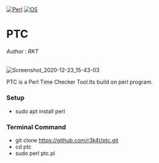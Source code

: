 
[![Perl](https://img.shields.io/badge/Perl-red.svg)](https://metacpan.org/release/perl/)
[![OS](https://img.shields.io/badge/Tested%20On-Linux-red.svg)](https://en.wikipedia.org/wiki/Linux)

# PTC

<h6>Author : RKT</h6>


![Screenshot_2020-12-23_15-43-03](https://user-images.githubusercontent.com/69615463/102986229-806b5380-4536-11eb-8248-e8099bebdfc3.png)



PTC is a Perl Time Checker Tool.Its build on perl program.


### Setup ###


+ sudo apt install perl


### Terminal Command ###

+ git clone https://github.com/r3k4t/ptc.git
+ cd ptc
+ sudo perl ptc.pl



